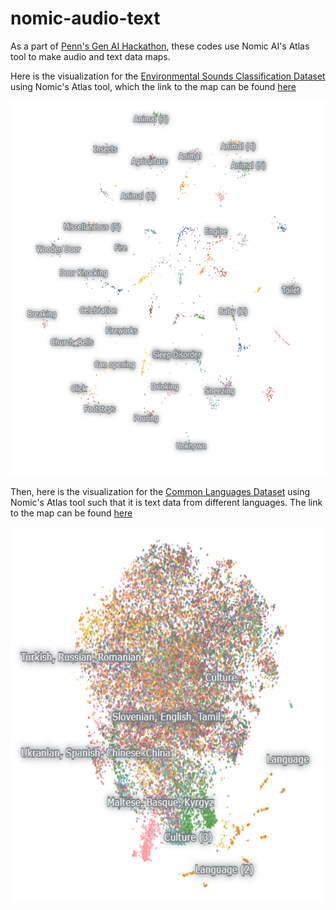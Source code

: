 # nomic-audio-text
As a part of [Penn's Gen AI Hackathon](https://penngenai.xyz/), these codes use Nomic AI's Atlas tool to make audio and text data maps.

Here is the visualization for the [Environmental Sounds Classification Dataset](https://huggingface.co/datasets/ashraq/esc50) using Nomic's Atlas tool, which the link to the map can be found [here](https://atlas.nomic.ai/data/tpremrud/environment-sound-9/map)

[<img src="/img/atlas_nomic_esc_50.png" alt="Atlas Nomic Dataset Map for Environmental Sounds Dataset" width="600" height="600" />](https://atlas.nomic.ai/data/tpremrud/environment-sound-9/map)

Then, here is the visualization for the [Common Languages Dataset](https://huggingface.co/datasets/common_language) using Nomic's Atlas tool such that it is text data from different languages. The link to the map can be found [here](https://atlas.nomic.ai/data/lijeff/sentences-languages-revised/map)

[<img src="/img/atlas_common_language_text.png" alt="Atlas Nomic Dataset Map for Environmental Sounds Dataset" width="600" height="600" />](https://atlas.nomic.ai/data/lijeff/sentences-languages-revised/map)


